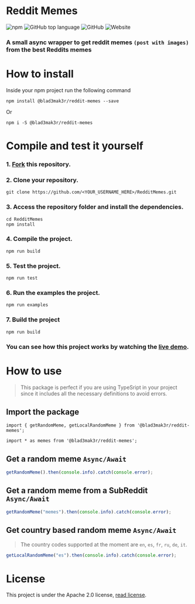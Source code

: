 # Reddit Memes 
![npm](https://img.shields.io/npm/v/@blad3mak3r/reddit-memes?style=for-the-badge)
![GitHub top language](https://img.shields.io/github/languages/top/blad3mak3r/redditmemewrapper?style=for-the-badge)
![GitHub](https://img.shields.io/github/license/blad3mak3r/redditmemewrapper?style=for-the-badge)
![Website](https://img.shields.io/website?down_color=black&down_message=Down&style=for-the-badge&up_color=green&up_message=Online&url=https%3A%2F%2Fmemes.blademaker.tv)


### A small async wrapper to get reddit memes ``(post with images)`` from the best Reddits memes

# How to install
Inside your npm project run the following command
```shell script
npm install @blad3mak3r/reddit-memes --save
```
Or
```shell script
npm i -S @blad3mak3r/reddit-memes
```

# Compile and test it yourself
### **1.** [Fork](https://github.com/Blad3Mak3r/RedditMemes/fork) this repository.

### **2.** Clone your repository.
```shell script
git clone https://github.com/<YOUR_USERNAME_HERE>/RedditMemes.git
```

### **3.** Access the repository folder and install the dependencies.
```shell script
cd RedditMemes
npm install
```
### **4.** Compile the project.
```shell script
npm run build
```
### **5.** Test the project.
```shell script
npm run test
```

### **6.** Run the examples the project.
```shell script
npm run examples
```

### **7.** Build the project
```shell script
npm run build
```

### You can see how this project works by watching the [live demo](https://memes.blademaker.tv/api).

# How to use
> This package is perfect if you are using TypeSript in your project since it includes all the necessary definitions to avoid errors.

## Import the package
```shell script
import { getRandomMeme, getLocalRandomMeme } from '@blad3mak3r/reddit-memes';
```
```shell script
import * as memes from '@blad3mak3r/reddit-memes';
```

## Get a random meme ``Async/Await``
```TypeScript
getRandomMeme().then(console.info).catch(console.error);
```

## Get a random meme from a SubReddit ``Async/Await``
```TypeScript
getRandomMeme("memes").then(console.info).catch(console.error);
```

## Get country based random meme ``Async/Await``
> The country codes supported at the moment are ``en``, ``es``, ``fr``, ``ru``, ``de``, ``it``.
```TypeScript
getLocalRandomMeme("es").then(console.info).catch(console.error);
```

# License
This project is under the Apache 2.0 license, [read license](LICENSE).